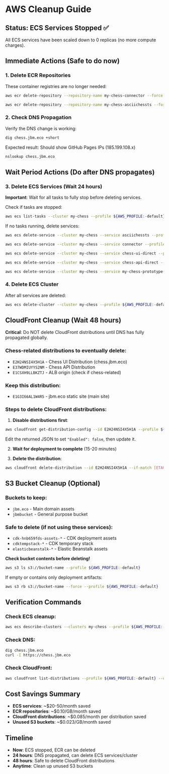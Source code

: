 # AWS Cleanup Guide

## Status: ECS Services Stopped ✅
All ECS services have been scaled down to 0 replicas (no more compute charges).

## Immediate Actions (Safe to do now)

### 1. Delete ECR Repositories
These container registries are no longer needed:

```bash
aws ecr delete-repository --repository-name my-chess-connector --force --profile ${AWS_PROFILE:-default} --region ${AWS_REGION:-us-west-2}
```

```bash
aws ecr delete-repository --repository-name my-chess-asciichessts --force --profile ${AWS_PROFILE:-default} --region ${AWS_REGION:-us-west-2}
```

### 2. Check DNS Propagation
Verify the DNS change is working:

```bash
dig chess.jbm.eco +short
```

Expected result: Should show GitHub Pages IPs (185.199.108.x)

```bash
nslookup chess.jbm.eco
```

## Wait Period Actions (Do after DNS propagates)

### 3. Delete ECS Services (Wait 24 hours)
**Important**: Wait for all tasks to fully stop before deleting services.

Check if tasks are stopped:
```bash
aws ecs list-tasks --cluster my-chess --profile ${AWS_PROFILE:-default} --region ${AWS_REGION:-us-west-2}
```

If no tasks running, delete services:
```bash
aws ecs delete-service --cluster my-chess --service asciichessts --profile ${AWS_PROFILE:-default} --region ${AWS_REGION:-us-west-2}
```

```bash
aws ecs delete-service --cluster my-chess --service connector --profile ${AWS_PROFILE:-default} --region ${AWS_REGION:-us-west-2}
```

```bash
aws ecs delete-service --cluster my-chess --service chess-ui-direct --profile ${AWS_PROFILE:-default} --region ${AWS_REGION:-us-west-2}
```

```bash
aws ecs delete-service --cluster my-chess --service chess-api-direct --profile ${AWS_PROFILE:-default} --region ${AWS_REGION:-us-west-2}
```

```bash
aws ecs delete-service --cluster my-chess --service my-chess-prototype-shiny --profile ${AWS_PROFILE:-default} --region ${AWS_REGION:-us-west-2}
```

### 4. Delete ECS Cluster
After all services are deleted:
```bash
aws ecs delete-cluster --cluster my-chess --profile ${AWS_PROFILE:-default} --region ${AWS_REGION:-us-west-2}
```

## CloudFront Cleanup (Wait 48 hours)

**Critical**: Do NOT delete CloudFront distributions until DNS has fully propagated globally.

### Chess-related distributions to eventually delete:
- `E2H24NSI4X5H1A` - Chess UI Distribution (chess.jbm.eco)
- `E37WDMIUYYS2NM` - Chess API Distribution
- `E1CSXH9LLBKZTJ` - ALB origin (check if chess-related)

### Keep this distribution:
- `E1G3I66AL1W4R5` - jbm.eco static site (main site)

### Steps to delete CloudFront distributions:

1. **Disable distributions first**:
```bash
aws cloudfront get-distribution-config --id E2H24NSI4X5H1A --profile ${AWS_PROFILE:-default}
```
Edit the returned JSON to set `"Enabled": false`, then update it.

2. **Wait for deployment to complete** (15-20 minutes)

3. **Delete the distribution**:
```bash
aws cloudfront delete-distribution --id E2H24NSI4X5H1A --if-match [ETAG] --profile ${AWS_PROFILE:-default}
```

## S3 Bucket Cleanup (Optional)

### Buckets to keep:
- `jbm.eco` - Main domain assets
- `jbmbucket` - General purpose bucket

### Safe to delete (if not using these services):
- `cdk-hnb659fds-assets-*` - CDK deployment assets
- `cdktempstack-*` - CDK temporary stack
- `elasticbeanstalk-*` - Elastic Beanstalk assets

**Check bucket contents before deleting!**

```bash
aws s3 ls s3://bucket-name --profile ${AWS_PROFILE:-default}
```

If empty or contains only deployment artifacts:
```bash
aws s3 rb s3://bucket-name --force --profile ${AWS_PROFILE:-default}
```

## Verification Commands

### Check ECS cleanup:
```bash
aws ecs describe-clusters --clusters my-chess --profile ${AWS_PROFILE:-default} --region ${AWS_REGION:-us-west-2}
```

### Check DNS:
```bash
dig chess.jbm.eco
curl -I https://chess.jbm.eco
```

### Check CloudFront:
```bash
aws cloudfront list-distributions --profile ${AWS_PROFILE:-default} --query 'DistributionList.Items[].{Id:Id,Comment:Comment,Enabled:Enabled}'
```

## Cost Savings Summary
- **ECS services**: ~$20-50/month saved
- **ECR repositories**: ~$0.10/GB/month saved
- **CloudFront distributions**: ~$0.085/month per distribution saved
- **Unused S3 buckets**: ~$0.023/GB/month saved

## Timeline
- **Now**: ECS stopped, ECR can be deleted
- **24 hours**: DNS propagated, can delete ECS services/cluster
- **48 hours**: Safe to delete CloudFront distributions
- **Anytime**: Clean up unused S3 buckets